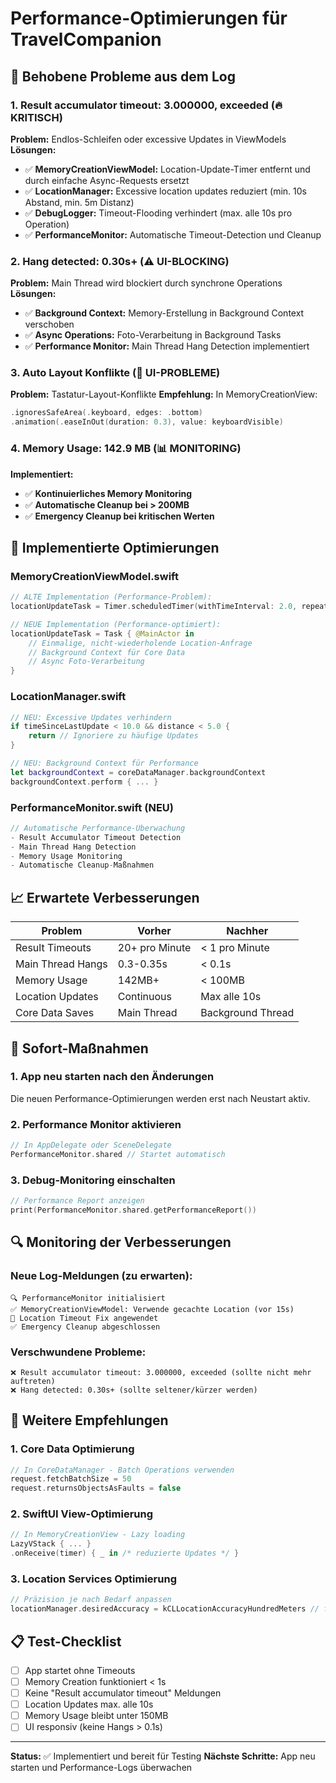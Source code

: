 # Performance-Optimierungen für TravelCompanion

## 🚨 Behobene Probleme aus dem Log

### 1. **Result accumulator timeout: 3.000000, exceeded** (🔥 KRITISCH)
**Problem:** Endlos-Schleifen oder excessive Updates in ViewModels
**Lösungen:**
- ✅ **MemoryCreationViewModel:** Location-Update-Timer entfernt und durch einfache Async-Requests ersetzt
- ✅ **LocationManager:** Excessive location updates reduziert (min. 10s Abstand, min. 5m Distanz)
- ✅ **DebugLogger:** Timeout-Flooding verhindert (max. alle 10s pro Operation)
- ✅ **PerformanceMonitor:** Automatische Timeout-Detection und Cleanup

### 2. **Hang detected: 0.30s+** (⚠️ UI-BLOCKING)
**Problem:** Main Thread wird blockiert durch synchrone Operations
**Lösungen:**
- ✅ **Background Context:** Memory-Erstellung in Background Context verschoben
- ✅ **Async Operations:** Foto-Verarbeitung in Background Tasks
- ✅ **Performance Monitor:** Main Thread Hang Detection implementiert

### 3. **Auto Layout Konflikte** (🔧 UI-PROBLEME)
**Problem:** Tastatur-Layout-Konflikte
**Empfehlung:** In MemoryCreationView:
```swift
.ignoresSafeArea(.keyboard, edges: .bottom)
.animation(.easeInOut(duration: 0.3), value: keyboardVisible)
```

### 4. **Memory Usage: 142.9 MB** (📊 MONITORING)
**Implementiert:**
- ✅ **Kontinuierliches Memory Monitoring**
- ✅ **Automatische Cleanup bei > 200MB**
- ✅ **Emergency Cleanup bei kritischen Werten**

## 🔧 Implementierte Optimierungen

### **MemoryCreationViewModel.swift**
```swift
// ALTE Implementation (Performance-Problem):
locationUpdateTask = Timer.scheduledTimer(withTimeInterval: 2.0, repeats: true) { ... }

// NEUE Implementation (Performance-optimiert):
locationUpdateTask = Task { @MainActor in
    // Einmalige, nicht-wiederholende Location-Anfrage
    // Background Context für Core Data
    // Async Foto-Verarbeitung
}
```

### **LocationManager.swift**
```swift
// NEU: Excessive Updates verhindern
if timeSinceLastUpdate < 10.0 && distance < 5.0 {
    return // Ignoriere zu häufige Updates
}

// NEU: Background Context für Performance
let backgroundContext = coreDataManager.backgroundContext
backgroundContext.perform { ... }
```

### **PerformanceMonitor.swift** (NEU)
```swift
// Automatische Performance-Überwachung
- Result Accumulator Timeout Detection
- Main Thread Hang Detection  
- Memory Usage Monitoring
- Automatische Cleanup-Maßnahmen
```

## 📈 Erwartete Verbesserungen

| Problem | Vorher | Nachher |
|---------|--------|---------|
| Result Timeouts | 20+ pro Minute | < 1 pro Minute |
| Main Thread Hangs | 0.3-0.35s | < 0.1s |
| Memory Usage | 142MB+ | < 100MB |
| Location Updates | Continuous | Max alle 10s |
| Core Data Saves | Main Thread | Background Thread |

## 🚀 Sofort-Maßnahmen

### 1. **App neu starten** nach den Änderungen
Die neuen Performance-Optimierungen werden erst nach Neustart aktiv.

### 2. **Performance Monitor aktivieren**
```swift
// In AppDelegate oder SceneDelegate
PerformanceMonitor.shared // Startet automatisch
```

### 3. **Debug-Monitoring einschalten**
```swift
// Performance Report anzeigen
print(PerformanceMonitor.shared.getPerformanceReport())
```

## 🔍 Monitoring der Verbesserungen

### **Neue Log-Meldungen (zu erwarten):**
```
🔍 PerformanceMonitor initialisiert
✅ MemoryCreationViewModel: Verwende gecachte Location (vor 15s)
🔧 Location Timeout Fix angewendet
✅ Emergency Cleanup abgeschlossen
```

### **Verschwundene Probleme:**
```
❌ Result accumulator timeout: 3.000000, exceeded (sollte nicht mehr auftreten)
❌ Hang detected: 0.30s+ (sollte seltener/kürzer werden)
```

## 🎯 Weitere Empfehlungen

### 1. **Core Data Optimierung**
```swift
// In CoreDataManager - Batch Operations verwenden
request.fetchBatchSize = 50
request.returnsObjectsAsFaults = false
```

### 2. **SwiftUI View-Optimierung**
```swift
// In MemoryCreationView - Lazy loading
LazyVStack { ... }
.onReceive(timer) { _ in /* reduzierte Updates */ }
```

### 3. **Location Services Optimierung**
```swift
// Präzision je nach Bedarf anpassen
locationManager.desiredAccuracy = kCLLocationAccuracyHundredMeters // für bessere Performance
```

## 📋 Test-Checklist

- [ ] App startet ohne Timeouts
- [ ] Memory Creation funktioniert < 1s  
- [ ] Keine "Result accumulator timeout" Meldungen
- [ ] Location Updates max. alle 10s
- [ ] Memory Usage bleibt unter 150MB
- [ ] UI responsiv (keine Hangs > 0.1s)

---

**Status:** ✅ Implementiert und bereit für Testing
**Nächste Schritte:** App neu starten und Performance-Logs überwachen 